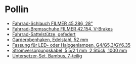 Pollin
======

- [Fahrrad-Schlauch FILMER 45.286, 28"
  ](https://www.pollin.de/p/fahrrad-schlauch-filmer-45-286-28-850982)
- [Fahrrad-Bremsschuhe FILMER 42.154, V-Brakes
  ](https://www.pollin.de/p/fahrrad-bremsschuhe-filmer-42-154-v-brakes-851031)
- [Fahrrad-Sattelstütze, gefedert
  ](https://www.pollin.de/p/fahrrad-sattelstuetze-gefedert-863096)
- [Garderobenhaken, Edelstahl, 52 mm
  ](https://www.pollin.de/p/garderobenhaken-edelstahl-52-mm-691298)
- [Fassung für LED- oder Halogenlampen, G4/G5,3/GY6,35
  ](https://www.pollin.de/p/fassung-fuer-led-oder-halogenlampen-g4-g5-3-gy6-35-520026)
- [Stromversorgungskabel, 5,5/2,1 mm, 2 Stück, 1000 mm
  ](https://www.pollin.de/p/stromversorgungskabel-5-5-2-1-mm-2-stueck-1000-mm-563224)
- [Untersetzer-Set, Bambus, 7-teilig
  ](https://www.pollin.de/p/untersetzer-set-bambus-7-teilig-690136)
